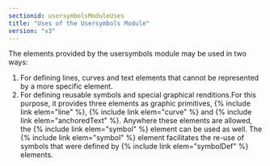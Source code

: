 ```yaml
---
sectionid: usersymbolsModuleUses
title: "Uses of the Usersymbols Module"
version: "v3"
---
```


 The elements provided by the usersymbols module may be used in two ways: 

1. For defining lines, curves and text elements that cannot be represented by a more specific element.
2. For defining reusable symbols and special graphical renditions.For this purpose, it provides three elements as graphic primitives, {% include link elem="line" %}, {% include link elem="curve" %} and {% include link elem="anchoredText" %}. Anywhere these elements are allowed, the {% include link elem="symbol" %} element can be used as well. The {% include link elem="symbol" %} element facilitates the re-use of symbols that were defined by {% include link elem="symbolDef" %} elements.

